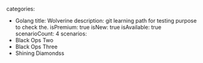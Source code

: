 categories:
  - Golang
title: Wolverine
description: git learning path for testing purpose to check the.
isPremium: true
isNew: true
isAvailable: true
scenarioCount: 4
scenarios:
 - Black Ops Two
 - Black Ops Three
 - Shining Diamondss